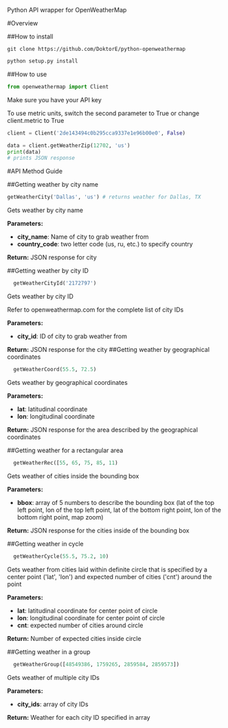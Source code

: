 Python API wrapper for OpenWeatherMap

#Overview

##How to install

```
git clone https://github.com/DoktorE/python-openweathermap
```
```python
python setup.py install
```

##How to use

```python
from openweathermap import Client
```
Make sure you have your API key

To use metric units, switch the second parameter to True or change client.metric to True
```python
client = Client('2de143494c0b295cca9337e1e96b00e0', False)

data = client.getWeatherZip(12702, 'us')
print(data)
# prints JSON response 
```

#API Method Guide

##Getting weather by city name

```python
getWeatherCity('Dallas', 'us') # returns weather for Dallas, TX
```
Gets weather by city name

**Parameters:**
  * **city_name**: Name of city to grab weather from
  * **country_code**: two letter code (us, ru, etc.) to specify country

**Return:**
  JSON response for city

##Getting weather by city ID
```python
  getWeatherCityId('2172797') 
```
Gets weather by city ID

Refer to openweathermap.com for the complete list of city IDs

**Parameters:**
  * **city_id**: ID of city to grab weather from

**Return:**
  JSON response for the city
##Getting weather by geographical coordinates
```python
  getWeatherCoord(55.5, 72.5)
```
Gets weather by geographical coordinates

**Parameters:**
  * **lat**: latitudinal coordinate
  * **lon**: longitudinal coordinate

**Return:**
  JSON response for the area described by the geographical coordinates

##Getting weather for a rectangular area
```python
  getWeatherRec([55, 65, 75, 85, 11)
```
Gets weather of cities inside the bounding box

**Parameters:**
  * **bbox**: array of 5 numbers to describe the bounding box (lat of the top left point, lon of the top left point, lat of the bottom right point, lon of the bottom right point, map zoom)

**Return:**
  JSON response for the cities inside of the bounding box

##Getting weather in cycle
```python
  getWeatherCycle(55.5, 75.2, 10)
```
Gets weather from cities laid within definite circle that is specified by a center point ('lat', 'lon') and expected number of cities ('cnt') around the point

**Parameters:**
  * **lat**: latitudinal coordinate for center point of circle
  * **lon**: longitudinal coordinate for center point of circle
  * **cnt**: expected number of cities around circle

**Return:**
  Number of expected cities inside circle

##Getting weather in a group
```python
  getWeatherGroup([48549386, 1759265, 2859584, 2859573])
```
Gets weather of multiple city IDs

**Parameters:**
  * **city_ids**: array of city IDs 

**Return:**
  Weather for each city ID specified in array 
